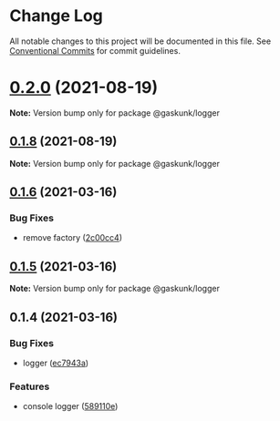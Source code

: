# Change Log

All notable changes to this project will be documented in this file.
See [Conventional Commits](https://conventionalcommits.org) for commit guidelines.

# [0.2.0](https://github.com/shuta13/gaskunk/tree/main/packages/@gaskunk/logger/compare/v0.1.8...v0.2.0) (2021-08-19)

**Note:** Version bump only for package @gaskunk/logger





## [0.1.8](https://github.com/shuta13/gaskunk/tree/main/packages/@gaskunk/logger/compare/v0.1.7...v0.1.8) (2021-08-19)

**Note:** Version bump only for package @gaskunk/logger





## [0.1.6](https://github.com/shuta13/gaskunk/tree/main/packages/@gaskunk/logger/compare/v0.1.5...v0.1.6) (2021-03-16)


### Bug Fixes

* remove factory ([2c00cc4](https://github.com/shuta13/gaskunk/tree/main/packages/@gaskunk/logger/commit/2c00cc4395497e971057bf25e9a360475e9b9112))





## [0.1.5](https://github.com/shuta13/gaskunk/tree/main/packages/@gaskunk/logger/compare/v0.1.4...v0.1.5) (2021-03-16)

**Note:** Version bump only for package @gaskunk/logger





## 0.1.4 (2021-03-16)


### Bug Fixes

* logger ([ec7943a](https://github.com/shuta13/gaskunk/tree/main/packages/@gaskunk/logger/commit/ec7943ab55b390cba572d901c4ea496fe0f237f6))


### Features

* console logger ([589110e](https://github.com/shuta13/gaskunk/tree/main/packages/@gaskunk/logger/commit/589110ed131395e7e00cd084fe0c1dedd1d5f7a0))
